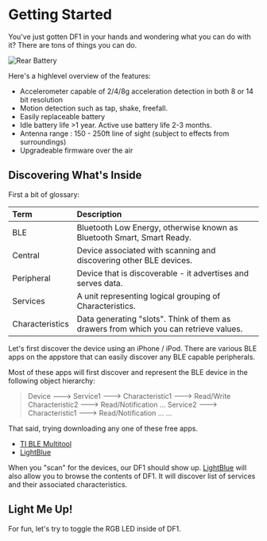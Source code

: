 # Getting Started

You've just gotten DF1 in your hands and wondering what you can do with it?
There are tons of things you can do.

![Rear Battery](https://raw.githubusercontent.com/devicefactory/share/master/media/df1/df1-rear-battery-door.png)

Here's a highlevel overview of the features:

* Accelerometer capable of 2/4/8g acceleration detection in both 8 or 14 bit resolution
* Motion detection such as tap, shake, freefall.
* Easily replaceable battery
* Idle battery life >1 year. Active use battery life 2-3 months.
* Antenna range : 150 - 250ft line of sight (subject to effects from surroundings)
* Upgradeable firmware over the air



## Discovering What's Inside

First a bit of glossary:
  
  | Term            | Description
  |:--------------  |:-------------------------------------------------------------------------------------
  | BLE             | Bluetooth Low Energy, otherwise known as Bluetooth Smart, Smart Ready.
  | Central         | Device associated with scanning and discovering other BLE devices.
  | Peripheral      | Device that is discoverable - it advertises and serves data.
  | Services        | A unit representing logical grouping of Characteristics.
  | Characteristics | Data generating "slots". Think of them as drawers from which you can retrieve values.

Let's first discover the device using an iPhone / iPod.
There are various BLE apps on the appstore that can easily discover any BLE capable peripherals.

Most of these apps will first discover and represent the BLE device in the following object hierarchy:

>
>  Device --->  Service1  --->  Characteristic1  --->  Read/Write
>                               Characteristic2  --->  Read/Notification
>                               ...
>               Service2  --->  Characteristic1  --->  Read/Notification
>                               ...
>                ...    


That said, trying downloading any one of these free apps.

* [TI BLE Multitool](https://itunes.apple.com/us/app/ti-ble-multitool/id580494818?mt=8)
* [LightBlue](https://itunes.apple.com/us/app/lightblue-bluetooth-low-energy/id557428110?mt=8)

When you "scan" for the devices, our DF1 should show up.
[LightBlue](https://itunes.apple.com/us/app/lightblue-bluetooth-low-energy/id557428110?mt=8) will also allow you to
browse the contents of DF1. It will discover list of services and their associated characteristics.


## Light Me Up!

For fun, let's try to toggle the RGB LED inside of DF1.


